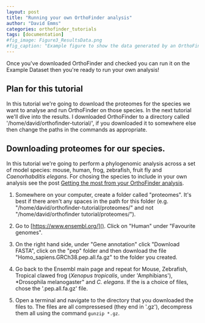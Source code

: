 ```yaml
---
layout: post
title: "Running your own OrthoFinder analysis"
author: "David Emms"
categories: orthofinder_tutorials
tags: [documentation]
#fig_image: Figure3_ResultsData.png
#fig_caption: "Example figure to show the data generated by an OrthoFinder run"
---
```


Once you've downloaded OrthoFinder and checked you can run it on the Example Dataset then you're ready to run your own analysis!

## Plan for this tutorial
In this tutorial we're going to download the proteomes for the species we want to analyse and run OrthoFinder on those species. In the next tutorial we'll dive into the results. I downloaded OrthoFinder to a directory called '/home/david/orthofinder-tutorial/', if you downloaded it to somewhere else then change the paths in the commands as appropriate.

## Downloading proteomes for our species. 
In this tutorial we're going to perform a phylogenomic analysis across a set of model species: mouse, human, frog, zebrafish, fruit fly and *Caenorhabditis elegans*. For chosing the species to include in your own analysis see the post [Getting the most from your OrthoFinder analysis](/orthofinder_tutorials/geting-the-most-from-your-orthofinder-analysis.html).

1. Somewhere on your computer, create a folder called "proteomes". It's best if there aren't any spaces in the path for this folder (e.g. "/home/david/orthofinder-tutorial/proteomes/" and not "/home/david/orthofinder tutorial/proteomes/").

2. Go to [https://www.ensembl.org/](). Click on "Human" under "Favourite genomes".

3. On the right hand side, under "Gene annotation" click "Download FASTA", click on the "pep" folder and then download the file "Homo_sapiens.GRCh38.pep.all.fa.gz" to the folder you created.
 
4. Go back to the Ensembl main page and repeat for Mouse, Zebrafish, Tropical clawed frog (*Xenopus tropicalis*, under 'Amphibians'), *Drosophila melanogaster" and *C. elegans*. If the is a choice of files, chose the '.pep.all.fa.gz' file. 

5. Open a terminal and navigate to the directory that you downloaded the files to. The files are all compressesed (they end in '.gz'), decompress them all using the command `gunzip *.gz`.
